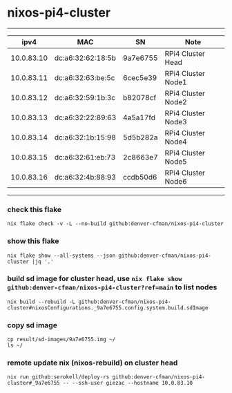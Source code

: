 # nixos-pi4-cluster
---
| ipv4 | MAC | SN | Note |
| --- | --- | --- | --- |
| 10.0.83.10 | dc:a6:32:62:18:5b | 9a7e6755 | RPi4 Cluster Head |
| 10.0.83.11 | dc:a6:32:63:be:5c | 6cec5e39 | RPi4 Cluster Node1 |
| 10.0.83.12 | dc:a6:32:59:1b:3c | b82078cf | RPi4 Cluster Node2 |
| 10.0.83.13 | dc:a6:32:22:89:63 | 4a5a17fd | RPi4 Cluster Node3 |
| 10.0.83.14 | dc:a6:32:1b:15:98 | 5d5b282a | RPi4 Cluster Node4 |
| 10.0.83.15 | dc:a6:32:61:eb:73 | 2c8663e7 | RPi4 Cluster Node5 |
| 10.0.83.16 | dc:a6:32:4b:88:93 | ccdb50d6 | RPi4 Cluster Node6 |
---
### check this flake
```
nix flake check -v -L --no-build github:denver-cfman/nixos-pi4-cluster
```

### show this flake
```
nix flake show --all-systems --json github:denver-cfman/nixos-pi4-cluster |jq '.'
```

### build sd image for cluster head, use ` nix flake show github:denver-cfman/nixos-pi4-cluster?ref=main ` to list nodes
```
nix build --rebuild -L github:denver-cfman/nixos-pi4-cluster#nixosConfigurations._9a7e6755.config.system.build.sdImage
```

### copy sd image
```
cp result/sd-images/9a7e6755.img ~/
ls ~/
```

### remote update nix (nixos-rebuild) on cluster head
```
nix run github:serokell/deploy-rs github:denver-cfman/nixos-pi4-cluster#_9a7e6755 -- --ssh-user giezac --hostname 10.0.83.10
```
